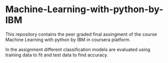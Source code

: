 # Machine-Learning-with-python-by-IBM
This repository contains the peer graded final assingment of the course Machine Learning with python by IBM in coursera platform.

In the assignment different classification models are evaluated using training data to fit and test data to find accuracy.
